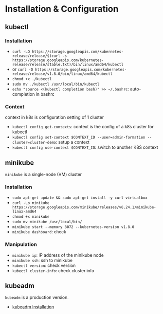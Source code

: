 # Installation & Configuration

## kubectl

### Installation

- `curl -LO https://storage.googleapis.com/kubernetes-release/release/$(curl -s https://storage.googleapis.com/kubernetes-release/release/stable.txt)/bin/linux/amd64/kubectl`
- or `curl -O https://storage.googleapis.com/kubernetes-release/release/v1.8.0/bin/linux/amd64/kubectl`
- `chmod +x ./kubectl`
- `sudo mv ./kubectl /usr/local/bin/kubectl`
- `echo "source <(kubectl completion bash)" >> ~/.bashrc`: auto-completion in bashrc

### Context

context in k8s is configuration setting of 1 cluster

- `kubectl config get-contexts`: context is the config of a k8s cluster for kubectl
- `kubectl config set-context $CONTEXT_ID --user=admin-formation --cluster=cluster-demo`: setup a context
- `kubectl config use-context $CONTEXT_ID`: switch to another K8S context

## minikube

`minikube` is a single-node (VM) cluster

### Installation

- `sudo apt-get update && sudo apt-get install -y curl virtualbox`
- `curl -Lo minikube https://storage.googleapis.com/minikube/releases/v0.24.1/minikube-linux-amd64`
- `chmod +x minikube`
- `sudo mv minikube /usr/local/bin/`
- `minikube start --memory 3072 --kubernetes-version v1.8.0`
- `minikube dashboard`: check

### Manipulation

- `minikube ip`: IP address of the minikube node
- `minikube ssh`: ssh to minikube
- `kubectl version`: check version
- `kubectl cluster-info`: check cluster info

## kubeadm

`kubeadm` is a production version.

- [kubeadm Installation](kubeadm/README.md)
